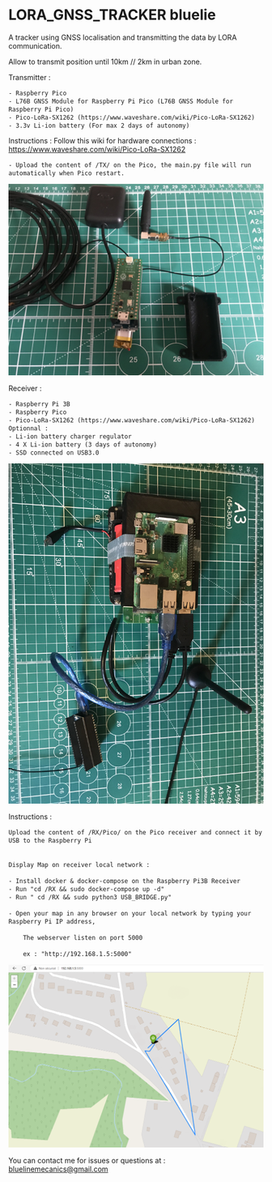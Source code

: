 # LORA_GNSS_TRACKER                                    bluelie

A tracker using GNSS localisation and transmitting the data by LORA communication.

Allow to transmit position until 10km // 2km in urban zone.




Transmitter :
    
    - Raspberry Pico
    - L76B GNSS Module for Raspberry Pi Pico (L76B GNSS Module for Raspberry Pi Pico)
    - Pico-LoRa-SX1262 (https://www.waveshare.com/wiki/Pico-LoRa-SX1262)
    - 3.3v Li-ion battery (For max 2 days of autonomy)

Instructions : 
     Follow this wiki for hardware connections : https://www.waveshare.com/wiki/Pico-LoRa-SX1262

    - Upload the content of /TX/ on the Pico, the main.py file will run automatically when Pico restart.

<img src="IMG_9841.jpg" alt="Alt text" title="Optional title">



    





Receiver :
    
    - Raspberry Pi 3B
    - Raspberry Pico
    - Pico-LoRa-SX1262 (https://www.waveshare.com/wiki/Pico-LoRa-SX1262)
    Optionnal :
    - Li-ion battery charger regulator
    - 4 X Li-ion battery (3 days of autonomy)
    - SSD connected on USB3.0

<img src="IMG_9836.jpg" alt="Alt text" title="Optional title">

    

Instructions :

    Upload the content of /RX/Pico/ on the Pico receiver and connect it by USB to the Raspberry Pi
    
    
    Display Map on receiver local network :
    
    - Install docker & docker-compose on the Raspberry Pi3B Receiver
    - Run "cd /RX && sudo docker-compose up -d"
    - Run " cd /RX && sudo python3 USB_BRIDGE.py"
    
    - Open your map in any browser on your local network by typing your Raspberry Pi IP address,
    
        The webserver listen on port 5000
        
        ex : "http://192.168.1.5:5000"


<img src="map.png" alt="Alt text" title="Optional title">


You can contact me for issues or questions at : bluelinemecanics@gmail.com
        
